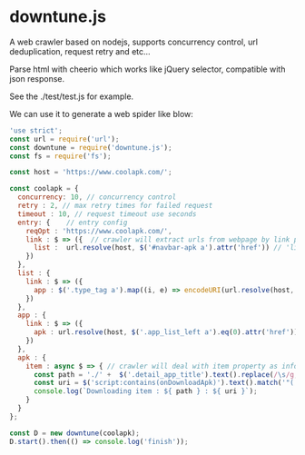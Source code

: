 # downtune.js
A web crawler based on nodejs, supports concurrency control, url deduplication, request retry and etc...

Parse html with cheerio which works like jQuery selector, compatible with json response.

See the ./test/test.js for example.

We can use it to generate a web spider like blow:

```js
'use strict';
const url = require('url');
const downtune = require('downtune.js');
const fs = require('fs');

const host = 'https://www.coolapk.com/';

const coolapk = {
  concurrency: 10, // concurrency control
  retry : 2, // max retry times for failed request
  timeout : 10, // request timeout use seconds
  entry: {    // entry config
    reqOpt : 'https://www.coolapk.com/',
    link : $ => ({  // crawler will extract urls from webpage by link property and add these urls to crawler urls queue, $ is a cheerio instance
      list :  url.resolve(host, $('#navbar-apk a').attr('href')) // 'list' property as a tag for specific classification of some webpage those share some common features
    })
  },
  list : {
    link : $ => ({
      app : $('.type_tag a').map((i, e) => encodeURI(url.resolve(host, $(e).attr('href')))).get().slice(0,5)
    })
  },
  app : {
    link : $ => ({
      apk : url.resolve(host, $('.app_list_left a').eq(0).attr('href'))
    })
  },
  apk : {
    item : async $ => { // crawler will deal with item property as information you want to extract from webpage, you can make custom procedure as you want. 
      const path = './' +  $('.detail_app_title').text().replace(/\s/g,'-').replace(/\//g,'.') + '.apk';
      const uri = $('script:contains(onDownloadApk)').text().match('"(.*from=click)"')[1];
      console.log(`Downloading item : ${ path } : ${ uri }`);
    }
  }
};

const D = new downtune(coolapk);
D.start().then(() => console.log('finish'));

```
